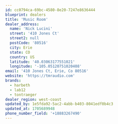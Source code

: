 ```yaml
---
id: cc0794ca-69bc-4580-8e20-7247e8636444
blueprint: dealers
title: 'Music Room'
dealer_address:
  name: 'Nick Lucini'
  street: '410 Jones Ct'
  street2: null
  postCode: '80516'
  city: Erie
  state: CO
  country: US
  latitude: '40.03063177551021'
  longitude: '-105.05120751020408'
email: '410 Jones Ct, Erie, Co 80516'
website: 'https://tmraudio.com'
brands:
  - harbeth
  - lab12
  - tontraeger
dealer_region: west-coast
updated_by: 1e5fda92-5ac2-4abb-b403-8041edf0b4c3
updated_at: 1705689948
phone_number_field: '+18883267490'
---
```

